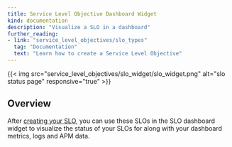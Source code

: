 ```yaml
---
title: Service Level Objective Dashboard Widget
kind: documentation
description: "Visualize a SLO in a dashboard"
further_reading:
- link: "service_level_objectives/slo_types"
  tag: "Documentation"
  text: "Learn how to create a Service Level Objective"
---
```


{{< img src="service_level_objectives/slo_widget/slo_widget.png" alt="slo status page" responsive="true" >}}

## Overview

After [creating your SLO][1], you can use these SLOs in the SLO dashboard widget to visualize
the status of your SLOs for along with your dashboard metrics, logs and APM data.

[1]: /service_level_objectives
